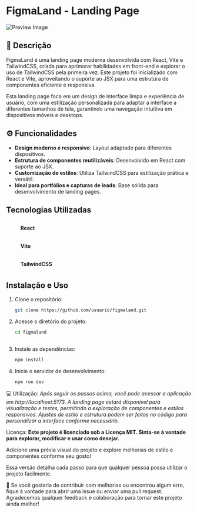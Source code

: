 # FigmaLand - Landing Page

![Preview Image](./assets/images/brands/preview.png) <!-- Adicione uma imagem de preview do projeto aqui -->

## 📝 Descrição

FigmaLand é uma landing page moderna desenvolvida com React, Vite e TailwindCSS, criada para aprimorar habilidades em front-end e explorar o uso de TailwindCSS pela primeira vez. Este projeto foi inicializado com React e Vite, aproveitando o suporte ao JSX para uma estrutura de componentes eficiente e responsiva. 

Esta landing page foca em um design de interface limpa e experiência de usuário, com uma estilização personalizada para adaptar a interface a diferentes tamanhos de tela, garantindo uma navegação intuitiva em dispositivos móveis e desktops.

## ⚙️ Funcionalidades

- **Design moderno e responsivo**: Layout adaptado para diferentes dispositivos.
- **Estrutura de componentes reutilizáveis**: Desenvolvido em React com suporte ao JSX.
- **Customização de estilos**: Utiliza TailwindCSS para estilização prática e versátil.
- **Ideal para portfólios e capturas de leads**: Base sólida para desenvolvimento de landing pages.

## Tecnologias Utilizadas

<img style="margin: 10px" height="15px" src="https://cdn.jsdelivr.net/gh/devicons/devicon/icons/react/react-original.svg" /> **React**

<img style="margin: 10px" height="15px" src="https://cdn.jsdelivr.net/gh/devicons/devicon@latest/icons/vitejs/vitejs-original.svg" /> **Vite**

<img style="margin: 10px" height="15px" src="https://cdn.jsdelivr.net/gh/devicons/devicon@latest/icons/tailwindcss/tailwindcss-original.svg" /> **TailwindCSS**

## Instalação e Uso

1. Clone o repositório:
   ```bash
   git clone https://github.com/usuario/figmaland.git

2. Acesse o diretório do projeto:
   ```bash
   cd figmaland
  
3. Instale as dependências:
   ```bash
   npm install

4. Inicie o servidor de desenvolvimento:
   ```bash
   npm run dev

💻 Utilização: _Após seguir os passos acima, você pode acessar a aplicação em http://localhost:5173. A landing page estará disponível para visualização e testes, permitindo a exploração de componentes e estilos responsivos. Ajustes de estilo e estrutura podem ser feitos no código para personalizar a interface conforme necessário._

Licença: **Este projeto é licenciado sob a Licença MIT. Sinta-se à vontade para explorar, modificar e usar como desejar.**

Adicione uma prévia visual do projeto e explore melhorias de estilo e componentes conforme seu gosto!

Essa versão detalha cada passo para que qualquer pessoa possa utilizar o projeto facilmente.

🤝 Se você gostaria de contribuir com melhorias ou encontrou algum erro, fique à vontade para abrir uma issue ou enviar uma pull request. Agradecemos qualquer feedback e colaboração para tornar este projeto ainda melhor!
